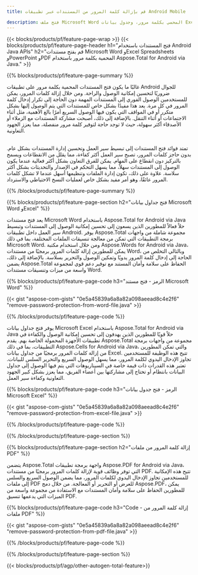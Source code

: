 ```yaml
---
title: قم بإزالة كلمة المرور من المستندات عبر تطبيقات Android Mobile

description: فتح ملف Microsoft Word المحمي بكلمة مرور، وجدول بيانات Excel، وعرض PowerPoint التقديمي، وملفات PDF عبر تطبيق android للجوال.
---
```


{{< blocks/products/pf/feature-page-wrap >}}
{{< blocks/products/pf/feature-page-header h1="فتح المستندات باستخدام Android Java APIs" h2="قم بفتح مستندات Microsoft Word وExcel Spreadsheets وPowerPoint وPDF المحمية بكلمة مرور باستخدام Aspose.Total for Android via Java." >}}

{{% blocks/products/pf/feature-page-summary %}}

غالبًا ما يكون فتح المستندات المحمية بكلمة مرور على تطبيقات Android للجوال ضروريًا لتحسين إمكانية الوصول والراحة. ومن خلال إزالة كلمات المرور، يمكن للمستخدمين الوصول الفوري إلى المستندات المهمة دون الحاجة إلى تكرار إدخال كلمة المرور في كل مرة. يعد هذا مفيدًا بشكل خاص للمستندات التي يتم الوصول إليها بشكل متكرر أو في المواقف التي يكون فيها الوصول السريع أمرًا بالغ الأهمية، مثل أثناء الاجتماعات أو أثناء التنقل. بالإضافة إلى ذلك، أصبحت مشاركة المستندات مع الزملاء أو الأصدقاء أكثر سهولة، حيث لا توجد حاجة لتوفير كلمة مرور منفصلة، مما يعزز الجهود التعاونية. <br /><br />

تمتد فوائد فتح المستندات إلى تبسيط سير العمل وتحسين إدارة المستندات بشكل عام. بدون حاجز كلمات المرور، تصبح سير العمل أكثر كفاءة، مما يقلل من الانقطاعات ويسمح بالتركيز دون انقطاع على المهام. يمكن للفرق التعاون بشكل أكثر فعالية عندما يكون الوصول إلى المستندات سهلاً، مما يسهل التحكم في الإصدار والتحديثات بشكل أكثر سلاسة. علاوة على ذلك، تكون إدارة الملفات وتنظيمها أسهل عندما لا تشكل كلمات المرور عائقًا، وهو أمر مفيد بشكل خاص لعمليات النسخ الاحتياطي والاسترداد. 

{{% /blocks/products/pf/feature-page-summary  %}}

{{% blocks/products/pf/feature-page-section  h2="فتح جداول بيانات Microsoft Word وExcel" %}}

يعد فتح مستندات Microsoft Word باستخدام Aspose.Total for Android via Java حلاً فعالاً للمطورين الذين يسعون إلى تحسين إمكانية الوصول إلى المستندات وتبسيط سير العمل داخل تطبيقات Android. يوفر Aspose.Total مجموعة شاملة من واجهات برمجة التطبيقات التي تمكن من معالجة تنسيقات الملفات المختلفة، بما في ذلك Microsoft Word. ومن خلال استخدام مكتبة Aspose.Words for Android via Java، يمكن للمطورين إزالة كلمات المرور برمجيًا من مستندات Word، وبالتالي التخلص من الحاجة إلى إدخال كلمة المرور يدويًا وتمكين الوصول والتحرير بسلاسة. بالإضافة إلى ذلك، يضمن Aspose.Total الحفاظ على سلامة وأمان المستند مع توفير دعم قوي لمجموعة واسعة من ميزات وتنسيقات مستندات Word.

{{% blocks/products/pf/feature-page-code h3="الرمز - فتح مستند Microsoft Word" %}}

{{< gist "aspose-com-gists" "0e5a45839a6a8a82a098aeead8c4e2f6" "remove-password-protection-from-word-file.java" >}}

{{% /blocks/products/pf/feature-page-code  %}}

يوفر فتح جداول بيانات Microsoft Excel باستخدام Aspose.Total for Android via Java حلاً قويًا للمطورين الذين يهدفون إلى تحسين إمكانية الوصول والكفاءة في تطبيقات الأجهزة المحمولة الخاصة بهم. يقدم Aspose.Total مجموعة من واجهات برمجة التطبيقات، بما في ذلك Aspose.Cells for Android via Java، والتي تمكن المطورين من إزالة كلمات المرور برمجيًا من جداول بيانات Excel. تتيح هذه الوظيفة للمستخدمين تجاوز الإدخال اليدوي لكلمة المرور، مما يسهل الوصول السريع والتحرير السلس للبيانات. تعتبر هذه القدرات ذات قيمة خاصة في السيناريوهات التي يتم فيها الوصول إلى جداول البيانات بانتظام أو تحتاج إلى مشاركتها بين أعضاء الفريق، مما يعزز بشكل كبير الجهود التعاونية وكفاءة سير العمل. 

{{% blocks/products/pf/feature-page-code h3="الرمز - فتح جدول بيانات Microsoft Excel" %}}

{{< gist "aspose-com-gists" "0e5a45839a6a8a82a098aeead8c4e2f6" "remove-password-protection-from-excel-file.java" >}}

{{% /blocks/products/pf/feature-page-code  %}}

{{% /blocks/products/pf/feature-page-section %}}

{{% blocks/products/pf/feature-page-section  h2="إزالة كلمة المرور من ملفات PDF" %}}

يتضمن Aspose.Total واجهة برمجة تطبيقات Aspose.PDF for Android via Java، التي توفر وظائف قوية لإزالة كلمات المرور برمجيًا من مستندات PDF. تتيح هذه الإمكانية للمستخدمين تجاوز الإدخال اليدوي لكلمات المرور، مما يضمن الوصول السريع والسلس إلى ملفات PDF للعرض أو التحرير أو المعالجة. من خلال دمج Aspose.PDF، يمكن للمطورين الحفاظ على سلامة وأمان المستندات مع الاستفادة من مجموعة واسعة من الميزات التي يدعمها تنسيق PDF. 

{{% blocks/products/pf/feature-page-code h3="Code - إزالة كلمة المرور من ملفات PDF" %}}

{{< gist "aspose-com-gists" "0e5a45839a6a8a82a098aeead8c4e2f6" "remove-password-protection-from-pdf-file.java" >}}

{{% /blocks/products/pf/feature-page-code  %}}

{{% /blocks/products/pf/feature-page-section %}}

{{< blocks/products/pf/agp/other-autogen-total-feature>}}